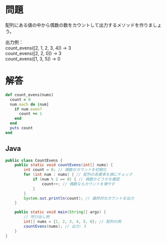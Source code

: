 # 問題

配列にある値の中から偶数の数をカウントして出力するメソッドを作りましょう。

出力例：  
count_evens([2, 1, 2, 3, 4]) → 3  
count_evens([2, 2, 0]) → 3  
count_evens([1, 3, 5]) → 0

# 解答

```Ruby
def count_evens(nums)
  count = 0
  num.each do |num|
    if num.even?
      count += 1
    end
  end
  puts count
end
```

## Java

```java
public class CountEvens {
    public static void countEvens(int[] nums) {
        int count = 0; // 偶数のカウントを初期化
        for (int num : nums) { // 配列の各要素を順にチェック
            if (num % 2 == 0) { // 偶数かどうかを確認
                count++; // 偶数ならカウントを増やす
            }
        }
        System.out.println(count); // 最終的なカウントを出力
    }

    public static void main(String[] args) {
        // 呼び出し例
        int[] nums = {1, 2, 3, 4, 5, 6}; // 配列の例
        countEvens(nums); // 出力: 3
    }
}

```
